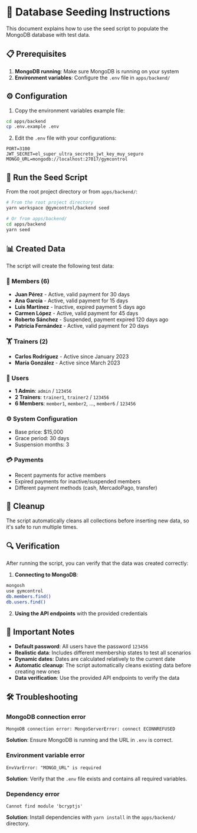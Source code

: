# 🌱 Database Seeding Instructions

This document explains how to use the seed script to populate the MongoDB database with test data.

## 📋 Prerequisites

1. **MongoDB running**: Make sure MongoDB is running on your system
2. **Environment variables**: Configure the `.env` file in `apps/backend/`

## ⚙️ Configuration

1. Copy the environment variables example file:
```bash
cd apps/backend
cp .env.example .env
```

2. Edit the `.env` file with your configurations:
```env
PORT=3100
JWT_SECRET=el_super_ultra_secreto_jwt_key_muy_seguro
MONGO_URL=mongodb://localhost:27017/gymcontrol
```

## 🚀 Run the Seed Script

From the root project directory or from `apps/backend/`:

```bash
# From the root project directory
yarn workspace @gymcontrol/backend seed

# Or from apps/backend/
cd apps/backend
yarn seed
```

## 📊 Created Data

The script will create the following test data:

### 👥 Members (6)
- **Juan Pérez** - Active, valid payment for 30 days
- **Ana García** - Active, valid payment for 15 days  
- **Luis Martínez** - Inactive, expired payment 5 days ago
- **Carmen López** - Active, valid payment for 45 days
- **Roberto Sánchez** - Suspended, payment expired 120 days ago
- **Patricia Fernández** - Active, valid payment for 20 days

### 🏋️ Trainers (2)
- **Carlos Rodríguez** - Active since January 2023
- **María González** - Active since March 2023

### 🔐 Users
- **1 Admin**: `admin` / `123456`
- **2 Trainers**: `trainer1`, `trainer2` / `123456`
- **6 Members**: `member1`, `member2`, ..., `member6` / `123456`

### ⚙️ System Configuration
- Base price: $15,000
- Grace period: 30 days
- Suspension months: 3

### 💳 Payments
- Recent payments for active members
- Expired payments for inactive/suspended members
- Different payment methods (cash, MercadoPago, transfer)

## 🧹 Cleanup

The script automatically cleans all collections before inserting new data, so it's safe to run multiple times.

## 🔍 Verification

After running the script, you can verify that the data was created correctly:

1. **Connecting to MongoDB**:
```bash
mongosh
use gymcontrol
db.members.find()
db.users.find()
```

2. **Using the API endpoints** with the provided credentials

## 🚨 Important Notes

- **Default password**: All users have the password `123456`
- **Realistic data**: Includes different membership states to test all scenarios
- **Dynamic dates**: Dates are calculated relatively to the current date
- **Automatic cleanup**: The script automatically cleans existing data before creating new ones
- **Data verification**: Use the provided API endpoints to verify the data

## 🛠️ Troubleshooting

### MongoDB connection error
```
MongoDB connection error: MongoServerError: connect ECONNREFUSED
```
**Solution**: Ensure MongoDB is running and the URL in `.env` is correct.

### Environment variable error
```
EnvVarError: "MONGO_URL" is required
```
**Solution**: Verify that the `.env` file exists and contains all required variables.

### Dependency error
```
Cannot find module 'bcryptjs'
```
**Solution**: Install dependencies with `yarn install` in the `apps/backend/` directory.
